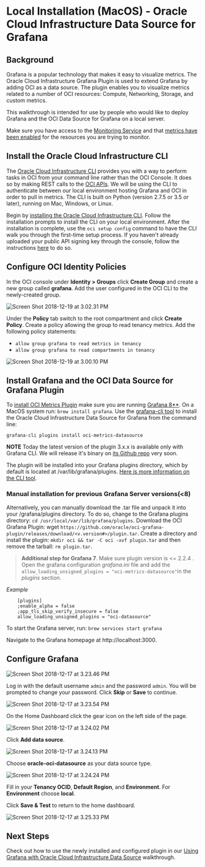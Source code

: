 # Local Installation (MacOS) - Oracle Cloud Infrastructure Data Source for Grafana

## Background

Grafana is a popular technology that makes it easy to visualize metrics. The Oracle Cloud Infrastructure Grafana Plugin is used to extend Grafana by adding OCI as a data source. The plugin enables you to visualize metrics related to a number of OCI resources: Compute, Networking, Storage, and custom metrics. 

This walkthrough is intended for use by people who would like to deploy Grafana and the OCI Data Source for Grafana on a local server. 

Make sure you have access to the [Monitoring Service](https://docs.cloud.oracle.com/iaas/Content/Monitoring/Concepts/monitoringoverview.htm) and that [metrics have been enabled](https://docs.cloud.oracle.com/iaas/Content/Compute/Tasks/enablingmonitoring.htm) for the resources you are trying to monitor.


## Install the Oracle Cloud Infrastructure CLI 

The [Oracle Cloud Infrastructure CLI](https://docs.cloud.oracle.com/iaas/Content/API/Concepts/cliconcepts.htm) provides you with a way to perform tasks in OCI from your command line rather than the OCI Console. It does so by making REST calls to the [OCI APIs](https://docs.cloud.oracle.com/iaas/Content/API/Concepts/usingapi.htm). We will be using the CLI to authenticate between our local environment hosting Grafana and OCI in order to pull in metrics. The CLI is built on Python (version 2.7.5 or 3.5 or later), running on Mac, Windows, or Linux.

Begin by [installing the Oracle Cloud Infrastructure CLI](https://docs.cloud.oracle.com/iaas/Content/API/SDKDocs/cliinstall.htm). Follow the installation prompts to install the CLI on your local environment. After the installation is complete, use the `oci setup config` command to have the CLI walk you through the first-time setup process. If you haven't already uploaded your public API signing key through the console, follow the instructions [here](https://docs.us-phoenix-1.oraclecloud.com/Content/API/Concepts/apisigningkey.htm#How2) to do so. 

## Configure OCI Identity Policies

In the OCI console under **Identity > Groups** click **Create Group** and create a new group called **grafana**. Add the user configured in the OCI CLI to the newly-created group. 

![Screen Shot 2018-12-19 at 3.02.31 PM](images/Screen%20Shot%202018-12-19%20at%203.02.31%20PM.png)

Under the **Policy** tab switch to the root compartment and click **Create Policy**. Create a policy allowing the group to read tenancy metrics. Add the following policy statements:

- `allow group grafana to read metrics in tenancy`
- `allow group grafana to read compartments in tenancy`

![Screen Shot 2018-12-19 at 3.00.10 PM](images/Screen%20Shot%202018-12-19%20at%203.00.10%20PM.png)

## Install Grafana and the OCI Data Source for Grafana Plugin 

To [install OCI Metrics Plugin](https://grafana.com/grafana/plugins/oci-metrics-datasource/) make sure you are running [Grafana 8**](https://grafana.com/get). On a MacOS system run: `brew install grafana`. Use the [grafana-cli tool](http://docs.grafana.org/plugins/installation/) to install the Oracle Cloud Infrastructure Data Source for Grafana from the command line:

```
grafana-cli plugins install oci-metrics-datasource
```
**NOTE** Today the latest version of the plugin 3.x.x is available only with Grafana CLI. We will release it's binary on [its Github repo](https://github.com/oracle/oci-grafana-plugin) very soon.

The plugin will be installed into your Grafana plugins directory, which by default is located at /var/lib/grafana/plugins. [Here is more information on the CLI tool](http://docs.grafana.org/plugins/installation/).

### Manual installation for previous Grafana Server versions(<8)
Alternatively, you can manually download the .tar file and unpack it into your /grafana/plugins directory. To do so, change to the Grafana plugins directory: `cd /usr/local/var/lib/grafana/plugins`. Download the OCI Grafana Plugin: wget `https://github.com/oracle/oci-grafana-plugin/releases/download/<v.version#>/plugin.tar`. Create a directory and install the plugin: `mkdir oci && tar -C oci -xvf plugin.tar` and then remove the tarball: `rm plugin.tar`. 

>  **Additional step for Grafana 7**. Make sure plugin version is <= 2.2.4 . Open the grafana configuration  *grafana.ini* file and add the `allow_loading_unsigned_plugins = "oci-metrics-datasource"`in the *plugins* section.

*Example* 
```
    [plugins]
    ;enable_alpha = false
    ;app_tls_skip_verify_insecure = false
    allow_loading_unsigned_plugins = "oci-datasource"
```


To start the Grafana server, run: `brew services start grafana`

Navigate to the Grafana homepage at http://localhost:3000.


## Configure Grafana

![Screen Shot 2018-12-17 at 3.23.46 PM](images/Screen%20Shot%202018-12-17%20at%203.23.46%20PM.png)

Log in with the default username `admin` and the password `admin`. You will be prompted to change your password. Click **Skip** or **Save** to continue. 

![Screen Shot 2018-12-17 at 3.23.54 PM](images/Screen%20Shot%202018-12-17%20at%203.23.54%20PM.png)

On the Home Dashboard click the gear icon on the left side of the page.

![Screen Shot 2018-12-17 at 3.24.02 PM](images/Screen%20Shot%202018-12-17%20at%203.24.02%20PM.png)

Click **Add data source**.

![Screen Shot 2018-12-17 at 3.24.13 PM](images/Screen%20Shot%202018-12-17%20at%203.24.13%20PM.png)

 Choose **oracle-oci-datasource** as your data source type.

![Screen Shot 2018-12-17 at 3.24.24 PM](images/Screen%20Shot%202018-12-17%20at%203.24.17%20PM.png)

Fill in your **Tenancy OCID**, **Default Region**, and **Environment**. For **Environment** choose **local**. 

Click **Save & Test** to return to the home dashboard. 

![Screen Shot 2018-12-17 at 3.25.33 PM](images/Screen%20Shot%202018-12-17%20at%203.25.33%20PM.png)

## Next Steps

Check out how to use the newly installed and configured plugin in our [Using Grafana with Oracle Cloud Infrastructure Data Source](using.md) walkthrough. 

